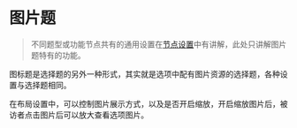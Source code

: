 # 图片题

> 不同题型或功能节点共有的通用设置在[节点设置](../node-setting/concept.md)中有讲解，此处只讲解图片题特有的功能。

图标题是选择题的另外一种形式，其实就是选项中配有图片资源的选择题，各种设置与选择题相同。

在布局设置中，可以控制图片展示方式，以及是否开启缩放，开启缩放图片后，被访者点击图片后可以放大查看选项图片。
